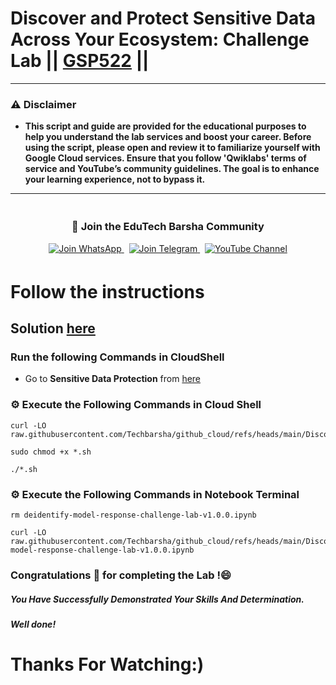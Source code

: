 # Discover and Protect Sensitive Data Across Your Ecosystem: Challenge Lab || [GSP522](https://www.cloudskillsboost.google/focuses/109502?parent=catalog) ||

---
### ⚠️ Disclaimer
- **This script and guide are provided for  the educational purposes to help you understand the lab services and boost your career. Before using the script, please open and review it to familiarize yourself with Google Cloud services. Ensure that you follow 'Qwiklabs' terms of service and YouTube’s community guidelines. The goal is to enhance your learning experience, not to bypass it.**
---
<div align="center" style="padding: 5px;">
  <h3>📱 Join the EduTech Barsha Community</h3>
  
  <a href="https://whatsapp.com/channel/0029Va5J2r5Jf05cKT1pZh31">
    <img src="https://img.shields.io/badge/Join_WhatsApp-25D366?style=for-the-badge&logo=whatsapp&logoColor=white" alt="Join WhatsApp">
  </a>
  &nbsp;
  <a href="https://t.me/edutechbarsha">
    <img src="https://img.shields.io/badge/Join_Telegram-229ED9?style=for-the-badge&logo=telegram&logoColor=white" alt="Join Telegram">
  </a>
  &nbsp;
  <a href="https://www.youtube.com/@edutechbarsha?sub_confirmation=1">
    <img src="https://img.shields.io/badge/Subscribe-EduTech%20Barsha-FF0000?style=for-the-badge&logo=youtube&logoColor=white" alt="YouTube Channel">
  </a>
</div>

# Follow the instructions
## Solution [here](https://youtu.be/QPkCeZDhW_M)

### Run the following Commands in CloudShell

* Go to **Sensitive Data Protection** from [here](https://console.cloud.google.com/security/sensitive-data-protection/create/discoveryConfiguration;source=DATA_PROFILE_COVERAGE_DASHBOARD;discoveryType=4?project=)

### ⚙️ Execute the Following Commands in Cloud Shell

```
curl -LO raw.githubusercontent.com/Techbarsha/github_cloud/refs/heads/main/Discover%20and%20Protect%20Sensitive%20Data%20Across%20Your%20Ecosystem/gsp522.sh

sudo chmod +x *.sh

./*.sh
```

### ⚙️ Execute the Following Commands in Notebook Terminal

```
rm deidentify-model-response-challenge-lab-v1.0.0.ipynb

curl -LO raw.githubusercontent.com/Techbarsha/github_cloud/refs/heads/main/Discover%20and%20Protect%20Sensitive%20Data%20Across%20Your%20Ecosystem/deidentify-model-response-challenge-lab-v1.0.0.ipynb
```

### Congratulations 🎉 for completing the Lab !😄

##### *You Have Successfully Demonstrated Your Skills And Determination.*

#### *Well done!*

# Thanks For Watching:)
